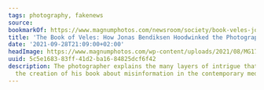 ```yaml
---
tags: photography, fakenews
source:
bookmarkOf: https://www.magnumphotos.com/newsroom/society/book-veles-jonas-bendiksen-hoodwinked-photography-industry/
title: 'The Book of Veles: How Jonas Bendiksen Hoodwinked the Photography Industry'
date: '2021-09-28T21:09:00+02:00'
headImage: https://www.magnumphotos.com/wp-content/uploads/2021/08/MG172509-scaled.jpg
uuid: 5c5e1683-83ff-41d2-ba16-84825dcf6f42
description: The photographer explains the many layers of intrigue that went into
  the creation of his book about misinformation in the contemporary media landscape
---
```


